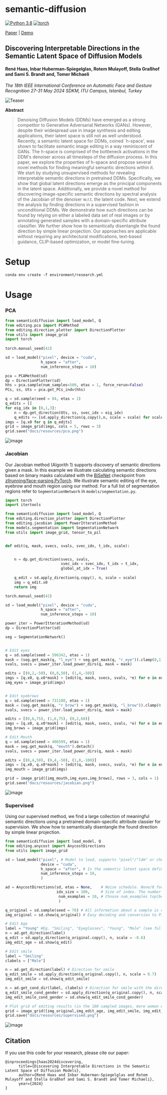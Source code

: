 # semantic-diffusion
[![Python 3.8](https://img.shields.io/badge/python-3.812+-blue)](https://www.python.org/downloads/release/python-38/)
[![torch](https://img.shields.io/badge/torch-2.0.0+-green)](https://pytorch.org/)


<!-- [Project page](http://itu.dk/~renha/semantic-ddm-official-beta/docs/) | -->
[Paper](https://brosdocs.net/fg2024/267.pdf) |
[Demo](demo.ipynb) 

<!-- [Poster](docs/resources/poster.pdf) | -->
## Discovering Interpretable Directions in the Semantic Latent Space of Diffusion Models
#### René Haas, Inbar Huberman-Spiegelglas, Rotem Mulayoff, Stella Graßhof and Sami S. Brandt and, Tomer Michaeli
*The 18th IEEE International Conference on Automatic Face and Gesture Recognition 27-31 May 2024 SDKM, ITU Campus, Istanbul, Turkey*

![Teaser](docs/resources/teaser.png)

**Abstract**
 
> Denoising Diffusion Models (DDMs) have emerged as a strong competitor to Generative Adversarial Networks (GANs). However, despite their widespread use in image synthesis and editing applications, their latent space is still not as well understood. Recently, a semantic latent space for DDMs, coined `h-space', was shown to facilitate semantic image editing in a way reminiscent of GANs. The h-space is comprised of the bottleneck activations in the DDM's denoiser across all timesteps of the diffusion process. In this paper, we explore the properties of h-space and propose several novel methods for finding meaningful semantic directions within it. We start by studying unsupervised methods for revealing interpretable semantic directions in pretrained DDMs. Specifically, we show that global latent directions emerge as the principal components in the latent space. Additionally, we provide a novel method for discovering image-specific semantic directions by spectral analysis of the Jacobian of the denoiser w.r.t. the latent code. Next, we extend the analysis by finding directions in a supervised fashion in unconditional DDMs. We demonstrate how such directions can be found by relying on either a labeled data set of real images or by annotating generated samples with a domain-specific attribute classifier. We further show how to semantically disentangle the found direction by simple linear projection. Our approaches are applicable without requiring any architectural modifications, text-based guidance, CLIP-based optimization, or model fine-tuning.



# Setup

```
conda env create -f environment/research.yml
```

# Usage

### PCA

```python
from semanticdiffusion import load_model, Q
from editing.pca import PCAMethod
from editing.direction_plotter import DirectionPlotter
from utils import image_grid
import torch
 
torch.manual_seed(42)

sd = load_model("pixel", device = "cuda",
                h_space = "after",
                num_inference_steps = 10)

pca = PCAMethod(sd)
dp = DirectionPlotter(sd)
hhs = pca.sample(num_samples=500, etas = 1, force_rerun=False)
PCs, ss, Uts = pca.get_PCs_indv(hhs)

q = sd.sample(seed = 84, etas = 1)
q_edits = []
for eig_idx in [0,1,3]:
    n = dp.get_direction(Uts, ss, svec_idx = eig_idx)
    q_edits += [sd.apply_direction(q.copy(),n, scale = scale) for scale in torch.linspace(-5,5,5)]
imgs = [q.x0 for q in q_edits]
grid = image_grid(imgs, cols = 5, rows = 3)
grid.save("docs/resources/pca.png")
```

![image](docs/resources/pca.png)

### Jacobian
Our Jacobian method (Algorith 1)  supports discovery of semantic directions given a mask. 
In this example we illustrate calculating semantic directions based on binary masks calculated with the [BiSeNet](https://arxiv.org/abs/1808.00897) checkpoint from [zllrunning/face-parsing.PyTorch](https://github.com/zllrunning/face-parsing.PyTorch).
We illustrate semantic editing of the eye, eyebrow and mouth region using our method. For a full list of segmentation regions refer to `SegmentationNetwork` in `models/segmentation.py`.


```python
import torch
import itertools

from semanticdiffusion import load_model, Q
from editing.direction_plotter import DirectionPlotter
from editing.jacobian import PowerItterationMethod
from models.segmentation import SegmentationNetwork
from utils import image_grid, tensor_to_pil


def edit(q, mask, svecs, svals, svec_idx, t_idx, scale):


    n = dp.get_direction(svecs, svals, 
                         svec_idx = svec_idx, t_idx = t_idx, 
                         global_at_idx = True)
    
    q_edit = sd.apply_direction(q.copy(), n, scale = scale)
    img = q_edit.x0
    return img

torch.manual_seed(42)

sd = load_model("pixel", device = "cuda",
                h_space = "after",
                num_inference_steps = 10)

power_iter = PowerItterationMethod(sd)
dp = DirectionPlotter(sd)

seg = SegmentationNetwork()


# Edit eyes
q = sd.sample(seed = 596342, etas = 1)
mask = (seg.get_mask(q, "l_eye") + seg.get_mask(q, "r_eye")).clamp(0,1).detach()
svals, svecs = power_iter.load_power_dirs(q, mask = mask)

edits = [(0,2,-50), (0,8,50), (1,4,-50)]
imgs = [q.x0, q.x0*mask] + [edit(q, mask, svecs, svals, *e) for e in edits]
img_eyes = image_grid(imgs)


# Edit eyebrows
q = sd.sample(seed = 731100, etas = 1)
mask = (seg.get_mask(q, "r_brow") + seg.get_mask(q, "l_brow")).clamp(0,1).detach()
svals, svecs = power_iter.load_power_dirs(q, mask = mask)

edits = [(0,6,75), (1,6,75), (0,2,60)]
imgs = [q.x0, q.x0*mask] + [edit(q, mask, svecs, svals, *e) for e in edits]
img_brows = image_grid(imgs)

# Edit Mouth
q = sd.sample(seed = 406599, etas = 1)
mask = seg.get_mask(q, "mouth").detach()
svals, svecs = power_iter.load_power_dirs(q, mask = mask)

edits = [(0,4,50), (0,4,-50), (1,8,-100)]
imgs = [q.x0, q.x0*mask] + [edit(q, mask, svecs, svals, *e) for e in edits]
img_mouth = image_grid(imgs)

grid = image_grid([img_mouth,img_eyes,img_brows], rows = 3, cols = 1)
grid.save("docs/resources/jacobian.png")
```

![image](docs/resources/jacobian.png)


### Supervised
Using our supervised method, we find a large collection of meaningful semantic directions using a pretrained domain-specific attribute classier for supervision. We show how to semantically disentangle the found direction by simple linear projection.

```python
from semanticdiffusion import load_model, Q
from editing.anycost import AnycostDirections
from utils import image_grid

sd = load_model("pixel", # Model to load, supports "pixel"/"ldm" or checkpoint path to HuggingFace models
                device = "cuda",
                h_space = "after", # Is the sementic latent space defined as ["before", middle","after"] the middle convolution in the U-net
                num_inference_steps = 10,
                )

ad = AnycostDirections(sd, etas = None,    # Noise schedule. None/0 for DDIM, 1 for DDPM. List if eta_t values is also supported
                       idx_size = 100,     # Size of index. The number of images sampled in total
                        num_examples = 10, # Choose num_examples top(bottom), positive(negative) examples for a given attribute from the sampled images   
                        )

q_original = sd.sample(seed = 76) # All information about a sample is contained in the Q object
img_original = sd.show(q_original) # Easy decoding and conversion to PIL.Image

# Edit Age
label = "Young" #Eg. "Smiling", "Eyeglasses", "Young", "Male" (see full list in editing/anycost.py)
n = ad.get_direction(label)
q_edit = sd.apply_direction(q_original.copy(), n, scale = -0.6)
img_edit_age = sd.show(q_edit)

# Edit smile
label = "Smiling"
clabels = ["Male"]

n = ad.get_direction(label) # Direction for smile
q_edit_smile = sd.apply_direction(q_original.copy(), n, scale = 0.7)
img_edit_smile = sd.show(q_edit_smile)

n = ad.get_cond_dir(label, clabels) # Direction for smile with the direction for gender projected away
q_edit_smile_cond_gender = sd.apply_direction(q_original.copy(), n, scale = 0.7)
img_edit_smile_cond_gender = sd.show(q_edit_smile_cond_gender)

# Plot grid of editing results (in the 100 sampled images, more woman were smiling, we fix this bias with conditional editing)
grid = image_grid([img_original,img_edit_age, img_edit_smile, img_edit_smile_cond_gender])
grid.save("docs/resources/supervised.png")
```

![image](docs/resources/supervised.png)



## Citation
If you use this code for your research, please cite our paper:
```
@inproceedings{haas2024discovering,
      title={Discovering Interpretable Directions in the Semantic Latent Space of Diffusion Models}, 
      author={René Haas and Inbar Huberman-Spiegelglas and Rotem Mulayoff and Stella Graßhof and Sami S. Brandt and Tomer Michaeli},
      year={2024}
}
```


